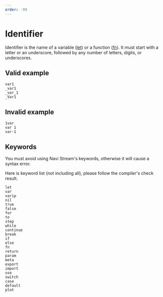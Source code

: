 ```yaml
---
order: -99
---
```


# Identifier

Identifier is the name of a variable ([let]) or a function ([fn]). It must start with a letter or an underscore, followed by any number of letters, digits, or underscores.

## Valid example

```
var1
_var1
_var_1
_Var1
```

## Invalid example

```
1var
var 1
var-1
```

## Keywords

You must avoid using Navi Stream's keywords, otherwise it will cause a syntax error.

Here is keyword list (not including all), please follow the compiler's check result.

```
let
var
varip
nil
true
false
for
to
step
while
continue
break
if
else
fn
return
param
meta
export
import
use
switch
case
default
plot
```

[let]: statement/assign.md
[fn]: statement/function.md
